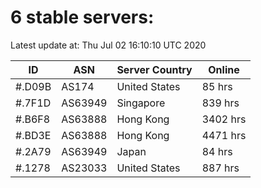 # 6 stable servers:

Latest update at: Thu Jul 02 16:10:10 UTC 2020

| ID | ASN | Server Country | Online |
| -- | --- | -------------- | ------ |
| #.D09B | AS174 | United States | 85 hrs |
| #.7F1D | AS63949 | Singapore | 839 hrs |
| #.B6F8 | AS63888 | Hong Kong | 3402 hrs |
| #.BD3E | AS63888 | Hong Kong | 4471 hrs |
| #.2A79 | AS63949 | Japan | 84 hrs |
| #.1278 | AS23033 | United States | 887 hrs |

